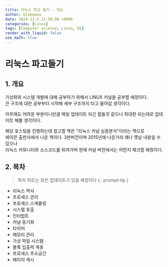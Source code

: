 ```yaml
---
title: 리눅스 파고 들기 - 개요
author: blakewoo
date: 2024-12-2 21:50:00 +0900
categories: [Linux]
tags: [Computer science, Linux, OS] 
render_with_liquid: false
use_math: true
---
```


# 리눅스 파고들기

## 1. 개요
가상화와 시스템 개발에 대해 공부하기 위해서 LINUX 커널을 공부할 예정이다.   
큰 구조에 대한 공부부터 시작해 세부 구조까지 타고 들어갈 생각이다.   

아무래도 어려운 부분이니만큼 매일 업데이트 되긴 힘들것 같으나 최대한 되는데로 업데이트 해볼 생각이다.

해당 포스팅을 진행하는데 참고할 책은 "리눅스 커널 심층분석"이라는 책으로   
에이콘 출판사에서 나온 책이다. 3판버전이며 2015년에 나온거라 꽤나 옛날 내용일 수 있으나   
리눅스 커뮤니티와 소스코드를 뒤져가며 현재 커널 버전에서는 어떤지 체크할 예정이다.

## 2. 목차

> 목차 파트는 잦은 업데이트가 있을 예정이다
{: .prompt-tip }

- 리눅스 역사
- 프로세스 관리
- 프로세스 스케줄링
- 시스템 호출
- 인터럽트
- 커널 동기화
- 타이머
- 메모리 관리
- 가상 파일 시스템
- 블록 입출력 계층
- 프로세스 주소공간
- 패이지 캐시

